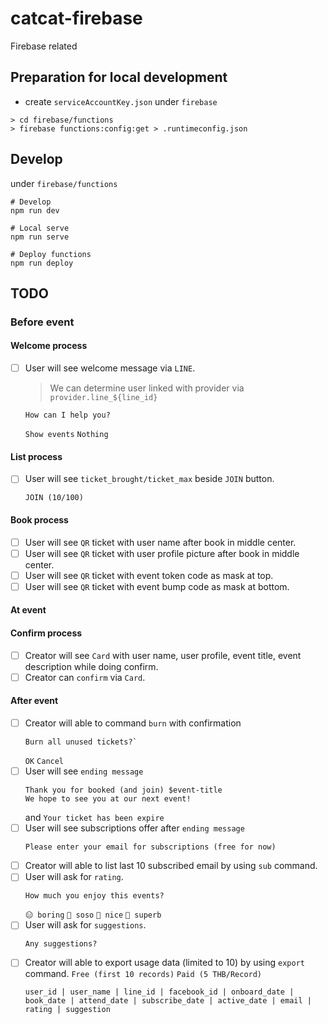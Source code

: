 # catcat-firebase

Firebase related

## Preparation for local development

- create `serviceAccountKey.json` under `firebase`

```shell
> cd firebase/functions
> firebase functions:config:get > .runtimeconfig.json
```

## Develop

under `firebase/functions`

```shell
# Develop
npm run dev

# Local serve
npm run serve

# Deploy functions
npm run deploy
```

## TODO
### Before event
#### Welcome process
- [ ] User will see welcome message via `LINE`.
  > We can determine user linked with provider via `provider.line_${line_id}`
  ```
  How can I help you?
  ```
  `Show events` `Nothing`

#### List process
- [ ] User will see `ticket_brought/ticket_max` beside `JOIN` button.
  ```
  JOIN (10/100)
  ```

#### Book process
- [ ] User will see `QR` ticket with user name after book in middle center.
- [ ] User will see `QR` ticket with user profile picture after book in middle center.
- [ ] User will see `QR` ticket with event token code as mask at top.
- [ ] User will see `QR` ticket with event bump code as mask at bottom.

#### At event
#### Confirm process
- [ ] Creator will see `Card` with user name, user profile, event title, event description while doing confirm.
- [ ] Creator can `confirm` via `Card`.

#### After event
- [ ] Creator will able to command `burn` with confirmation 
  ```
  Burn all unused tickets?` 
  ```
  `OK` `Cancel`
- [ ] User will see `ending message`
  ```
  Thank you for booked (and join) $event-title
  We hope to see you at our next event!
  ```
  and `Your ticket has been expire`
- [ ] User will see subscriptions offer after `ending message`
  ```
  Please enter your email for subscriptions (free for now)
  ```
- [ ] Creator will able to list last 10 subscribed email by using `sub` command.
- [ ] User will ask for `rating`.
  ```
  How much you enjoy this events?
  ```
  `😑 boring` `🤔 soso` `🙂 nice` `🤩 superb`
- [ ] User will ask for `suggestions`.
  ```
  Any suggestions?
  ```
- [ ] Creator will able to export usage data (limited to 10) by using `export` command.
  `Free (first 10 records)` `Paid (5 THB/Record)`
  ```
  user_id | user_name | line_id | facebook_id | onboard_date | book_date | attend_date | subscribe_date | active_date | email | rating | suggestion
  ```